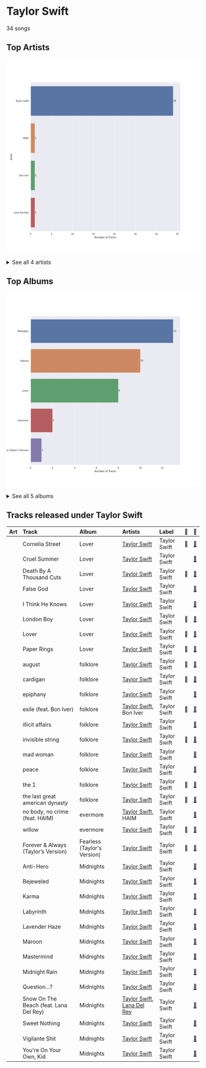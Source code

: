 # Taylor Swift

34 songs

## Top Artists

![Bar chart of top 4 artists under Taylor Swift](../images/labels/taylor_swift/artists.png)


<details>
<summary>See all 4 artists</summary>

|   Number of Tracks | Art                                                                                              | Artist                                     | 🔗                                                           |
|-------------------:|:-------------------------------------------------------------------------------------------------|:-------------------------------------------|:------------------------------------------------------------|
|                 34 | <img src="https://i.scdn.co/image/ab6761610000e5eb5a00969a4698c3132a15fbb0" alt="" width="50" /> | [Taylor Swift](../artists/taylor_swift.md) | [🔗](https://open.spotify.com/artist/06HL4z0CvFAxyc27GXpf02) |
|                  1 | <img src="https://i.scdn.co/image/ab6761610000e5eba688abfbbed1037befa47232" alt="" width="50" /> | HAIM                                       | [🔗](https://open.spotify.com/artist/4Ui2kfOqGujY81UcPrb5KE) |
|                  1 | <img src="https://i.scdn.co/image/ab6761610000e5eb67be065df01f37a3880216be" alt="" width="50" /> | Bon Iver                                   | [🔗](https://open.spotify.com/artist/4LEiUm1SRbFMgfqnQTwUbQ) |
|                  1 | <img src="https://i.scdn.co/image/ab6761610000e5ebc5903678d3db18e271e42be0" alt="" width="50" /> | [Lana Del Rey](../artists/lana_del_rey.md) | [🔗](https://open.spotify.com/artist/00FQb4jTyendYWaN8pK0wa) |

</details>


## Top Albums

![Bar chart of top 5 albums in Taylor Swift](../images/labels/taylor_swift/albums.png)


<details>
<summary>See all 5 albums</summary>

|   Number of Tracks | Art                                                                                              | Album                       | 🔗                                                          |
|-------------------:|:-------------------------------------------------------------------------------------------------|:----------------------------|:-----------------------------------------------------------|
|                 13 | <img src="https://i.scdn.co/image/ab67616d0000b27394e71ca5acea8203c4aa120c" alt="" width="50" /> | Midnights                   | [🔗](https://open.spotify.com/album/151w1FgRZfnKZA9FEcg9Z3) |
|                 10 | <img src="https://i.scdn.co/image/ab67616d0000b27395f754318336a07e85ec59bc" alt="" width="50" /> | folklore                    | [🔗](https://open.spotify.com/album/2fenSS68JI1h4Fo296JfGr) |
|                  8 | <img src="https://i.scdn.co/image/ab67616d0000b273e787cffec20aa2a396a61647" alt="" width="50" /> | Lover                       | [🔗](https://open.spotify.com/album/1NAmidJlEaVgA3MpcPFYGq) |
|                  2 | <img src="https://i.scdn.co/image/ab67616d0000b27333b8541201f1ef38941024be" alt="" width="50" /> | evermore                    | [🔗](https://open.spotify.com/album/2Xoteh7uEpea4TohMxjtaq) |
|                  1 | <img src="https://i.scdn.co/image/ab67616d0000b273a48964b5d9a3d6968ae3e0de" alt="" width="50" /> | Fearless (Taylor's Version) | [🔗](https://open.spotify.com/album/4hDok0OAJd57SGIT8xuWJH) |

</details>


## Tracks released under Taylor Swift

| Art                                                                                              | Track                                  | Album                       | Artists                                                                                | Label        | 💚   | 🔗                                                          |
|:-------------------------------------------------------------------------------------------------|:---------------------------------------|:----------------------------|:---------------------------------------------------------------------------------------|:-------------|:----|:-----------------------------------------------------------|
| <img src="https://i.scdn.co/image/ab67616d0000b273e787cffec20aa2a396a61647" alt="" width="50" /> | Cornelia Street                        | Lover                       | [Taylor Swift](../artists/taylor_swift.md)                                             | Taylor Swift | 💚   | [🔗](https://open.spotify.com/track/12M5uqx0ZuwkpLp5rJim1a) |
| <img src="https://i.scdn.co/image/ab67616d0000b273e787cffec20aa2a396a61647" alt="" width="50" /> | Cruel Summer                           | Lover                       | [Taylor Swift](../artists/taylor_swift.md)                                             | Taylor Swift |     | [🔗](https://open.spotify.com/track/1BxfuPKGuaTgP7aM0Bbdwr) |
| <img src="https://i.scdn.co/image/ab67616d0000b273e787cffec20aa2a396a61647" alt="" width="50" /> | Death By A Thousand Cuts               | Lover                       | [Taylor Swift](../artists/taylor_swift.md)                                             | Taylor Swift | 💚   | [🔗](https://open.spotify.com/track/2dgFqt3w9xIQRjhPtwNk3D) |
| <img src="https://i.scdn.co/image/ab67616d0000b273e787cffec20aa2a396a61647" alt="" width="50" /> | False God                              | Lover                       | [Taylor Swift](../artists/taylor_swift.md)                                             | Taylor Swift |     | [🔗](https://open.spotify.com/track/5hQSXkFgbxjZo9uCwd11so) |
| <img src="https://i.scdn.co/image/ab67616d0000b273e787cffec20aa2a396a61647" alt="" width="50" /> | I Think He Knows                       | Lover                       | [Taylor Swift](../artists/taylor_swift.md)                                             | Taylor Swift |     | [🔗](https://open.spotify.com/track/2YWtcWi3a83pdEg3Gif4Pd) |
| <img src="https://i.scdn.co/image/ab67616d0000b273e787cffec20aa2a396a61647" alt="" width="50" /> | London Boy                             | Lover                       | [Taylor Swift](../artists/taylor_swift.md)                                             | Taylor Swift | 💚   | [🔗](https://open.spotify.com/track/1LLXZFeAHK9R4xUramtUKw) |
| <img src="https://i.scdn.co/image/ab67616d0000b273e787cffec20aa2a396a61647" alt="" width="50" /> | Lover                                  | Lover                       | [Taylor Swift](../artists/taylor_swift.md)                                             | Taylor Swift | 💚   | [🔗](https://open.spotify.com/track/1dGr1c8CrMLDpV6mPbImSI) |
| <img src="https://i.scdn.co/image/ab67616d0000b273e787cffec20aa2a396a61647" alt="" width="50" /> | Paper Rings                            | Lover                       | [Taylor Swift](../artists/taylor_swift.md)                                             | Taylor Swift | 💚   | [🔗](https://open.spotify.com/track/4y5bvROuBDPr5fuwXbIBZR) |
| <img src="https://i.scdn.co/image/ab67616d0000b27395f754318336a07e85ec59bc" alt="" width="50" /> | august                                 | folklore                    | [Taylor Swift](../artists/taylor_swift.md)                                             | Taylor Swift | 💚   | [🔗](https://open.spotify.com/track/3hUxzQpSfdDqwM3ZTFQY0K) |
| <img src="https://i.scdn.co/image/ab67616d0000b27395f754318336a07e85ec59bc" alt="" width="50" /> | cardigan                               | folklore                    | [Taylor Swift](../artists/taylor_swift.md)                                             | Taylor Swift | 💚   | [🔗](https://open.spotify.com/track/4R2kfaDFhslZEMJqAFNpdd) |
| <img src="https://i.scdn.co/image/ab67616d0000b27395f754318336a07e85ec59bc" alt="" width="50" /> | epiphany                               | folklore                    | [Taylor Swift](../artists/taylor_swift.md)                                             | Taylor Swift |     | [🔗](https://open.spotify.com/track/08fa9LFcFBTcilB3iq2e2A) |
| <img src="https://i.scdn.co/image/ab67616d0000b27395f754318336a07e85ec59bc" alt="" width="50" /> | exile (feat. Bon Iver)                 | folklore                    | [Taylor Swift](../artists/taylor_swift.md), Bon Iver                                   | Taylor Swift | 💚   | [🔗](https://open.spotify.com/track/4pvb0WLRcMtbPGmtejJJ6y) |
| <img src="https://i.scdn.co/image/ab67616d0000b27395f754318336a07e85ec59bc" alt="" width="50" /> | illicit affairs                        | folklore                    | [Taylor Swift](../artists/taylor_swift.md)                                             | Taylor Swift |     | [🔗](https://open.spotify.com/track/2NmsngXHeC1GQ9wWrzhOMf) |
| <img src="https://i.scdn.co/image/ab67616d0000b27395f754318336a07e85ec59bc" alt="" width="50" /> | invisible string                       | folklore                    | [Taylor Swift](../artists/taylor_swift.md)                                             | Taylor Swift | 💚   | [🔗](https://open.spotify.com/track/6VsvKPJ4xjVNKpI8VVZ3SV) |
| <img src="https://i.scdn.co/image/ab67616d0000b27395f754318336a07e85ec59bc" alt="" width="50" /> | mad woman                              | folklore                    | [Taylor Swift](../artists/taylor_swift.md)                                             | Taylor Swift |     | [🔗](https://open.spotify.com/track/2QDyYdZyhlP2fp79KZX8Bi) |
| <img src="https://i.scdn.co/image/ab67616d0000b27395f754318336a07e85ec59bc" alt="" width="50" /> | peace                                  | folklore                    | [Taylor Swift](../artists/taylor_swift.md)                                             | Taylor Swift |     | [🔗](https://open.spotify.com/track/7MbT4I8qGntX4fMdqMQgke) |
| <img src="https://i.scdn.co/image/ab67616d0000b27395f754318336a07e85ec59bc" alt="" width="50" /> | the 1                                  | folklore                    | [Taylor Swift](../artists/taylor_swift.md)                                             | Taylor Swift | 💚   | [🔗](https://open.spotify.com/track/0Jlcvv8IykzHaSmj49uNW8) |
| <img src="https://i.scdn.co/image/ab67616d0000b27395f754318336a07e85ec59bc" alt="" width="50" /> | the last great american dynasty        | folklore                    | [Taylor Swift](../artists/taylor_swift.md)                                             | Taylor Swift | 💚   | [🔗](https://open.spotify.com/track/2Eeur20xVqfUoM3Q7EFPFt) |
| <img src="https://i.scdn.co/image/ab67616d0000b27333b8541201f1ef38941024be" alt="" width="50" /> | no body, no crime (feat. HAIM)         | evermore                    | [Taylor Swift](../artists/taylor_swift.md), HAIM                                       | Taylor Swift |     | [🔗](https://open.spotify.com/track/3RaT22zZsxVYxxKR7TAaYF) |
| <img src="https://i.scdn.co/image/ab67616d0000b27333b8541201f1ef38941024be" alt="" width="50" /> | willow                                 | evermore                    | [Taylor Swift](../artists/taylor_swift.md)                                             | Taylor Swift | 💚   | [🔗](https://open.spotify.com/track/0lx2cLdOt3piJbcaXIV74f) |
| <img src="https://i.scdn.co/image/ab67616d0000b273a48964b5d9a3d6968ae3e0de" alt="" width="50" /> | Forever & Always (Taylor’s Version)    | Fearless (Taylor's Version) | [Taylor Swift](../artists/taylor_swift.md)                                             | Taylor Swift | 💚   | [🔗](https://open.spotify.com/track/1msEuwSBneBKpVCZQcFTsU) |
| <img src="https://i.scdn.co/image/ab67616d0000b27394e71ca5acea8203c4aa120c" alt="" width="50" /> | Anti-Hero                              | Midnights                   | [Taylor Swift](../artists/taylor_swift.md)                                             | Taylor Swift |     | [🔗](https://open.spotify.com/track/0V3wPSX9ygBnCm8psDIegu) |
| <img src="https://i.scdn.co/image/ab67616d0000b27394e71ca5acea8203c4aa120c" alt="" width="50" /> | Bejeweled                              | Midnights                   | [Taylor Swift](../artists/taylor_swift.md)                                             | Taylor Swift |     | [🔗](https://open.spotify.com/track/3qoftcUZaUOncvIYjFSPdE) |
| <img src="https://i.scdn.co/image/ab67616d0000b27394e71ca5acea8203c4aa120c" alt="" width="50" /> | Karma                                  | Midnights                   | [Taylor Swift](../artists/taylor_swift.md)                                             | Taylor Swift |     | [🔗](https://open.spotify.com/track/7KokYm8cMIXCsGVmUvKtqf) |
| <img src="https://i.scdn.co/image/ab67616d0000b27394e71ca5acea8203c4aa120c" alt="" width="50" /> | Labyrinth                              | Midnights                   | [Taylor Swift](../artists/taylor_swift.md)                                             | Taylor Swift |     | [🔗](https://open.spotify.com/track/0A1JLUlkZkp2EFrosoNQi0) |
| <img src="https://i.scdn.co/image/ab67616d0000b27394e71ca5acea8203c4aa120c" alt="" width="50" /> | Lavender Haze                          | Midnights                   | [Taylor Swift](../artists/taylor_swift.md)                                             | Taylor Swift |     | [🔗](https://open.spotify.com/track/5jQI2r1RdgtuT8S3iG8zFC) |
| <img src="https://i.scdn.co/image/ab67616d0000b27394e71ca5acea8203c4aa120c" alt="" width="50" /> | Maroon                                 | Midnights                   | [Taylor Swift](../artists/taylor_swift.md)                                             | Taylor Swift |     | [🔗](https://open.spotify.com/track/3eX0NZfLtGzoLUxPNvRfqm) |
| <img src="https://i.scdn.co/image/ab67616d0000b27394e71ca5acea8203c4aa120c" alt="" width="50" /> | Mastermind                             | Midnights                   | [Taylor Swift](../artists/taylor_swift.md)                                             | Taylor Swift |     | [🔗](https://open.spotify.com/track/7FmYn9e7KHMXcxqGSj9LjH) |
| <img src="https://i.scdn.co/image/ab67616d0000b27394e71ca5acea8203c4aa120c" alt="" width="50" /> | Midnight Rain                          | Midnights                   | [Taylor Swift](../artists/taylor_swift.md)                                             | Taylor Swift |     | [🔗](https://open.spotify.com/track/3rWDp9tBPQR9z6U5YyRSK4) |
| <img src="https://i.scdn.co/image/ab67616d0000b27394e71ca5acea8203c4aa120c" alt="" width="50" /> | Question...?                           | Midnights                   | [Taylor Swift](../artists/taylor_swift.md)                                             | Taylor Swift |     | [🔗](https://open.spotify.com/track/0heeNYlwOGuUSe7TgUD27B) |
| <img src="https://i.scdn.co/image/ab67616d0000b27394e71ca5acea8203c4aa120c" alt="" width="50" /> | Snow On The Beach (feat. Lana Del Rey) | Midnights                   | [Taylor Swift](../artists/taylor_swift.md), [Lana Del Rey](../artists/lana_del_rey.md) | Taylor Swift |     | [🔗](https://open.spotify.com/track/1wtOxkiel43cVs0Yux5Q4h) |
| <img src="https://i.scdn.co/image/ab67616d0000b27394e71ca5acea8203c4aa120c" alt="" width="50" /> | Sweet Nothing                          | Midnights                   | [Taylor Swift](../artists/taylor_swift.md)                                             | Taylor Swift |     | [🔗](https://open.spotify.com/track/0wavGRldH0AWyu2zvTz8zb) |
| <img src="https://i.scdn.co/image/ab67616d0000b27394e71ca5acea8203c4aa120c" alt="" width="50" /> | Vigilante Shit                         | Midnights                   | [Taylor Swift](../artists/taylor_swift.md)                                             | Taylor Swift |     | [🔗](https://open.spotify.com/track/1xwAWUI6Dj0WGC3KiUPN0O) |
| <img src="https://i.scdn.co/image/ab67616d0000b27394e71ca5acea8203c4aa120c" alt="" width="50" /> | You're On Your Own, Kid                | Midnights                   | [Taylor Swift](../artists/taylor_swift.md)                                             | Taylor Swift |     | [🔗](https://open.spotify.com/track/4D7BCuvgdJlYvlX5WlN54t) |

